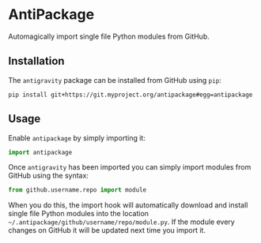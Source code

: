 AntiPackage
===========

Automagically import single file Python modules from GitHub.

## Installation

The `antigravity` package can be installed from GitHub using `pip`:

```
pip install git+https://git.myproject.org/antipackage#egg=antipackage
```

## Usage

Enable `antipackage` by simply importing it:

```python
import antipackage
```

Once `antigravity` has been imported you can simply import modules from GitHub using the syntax:

```python
from github.username.repo import module
```

When you do this, the import hook will automatically download and install single file
Python modules into the location `~/.antipackage/github/username/repo/module.py`. If the
module every changes on GitHub it will be updated next time you import it.
